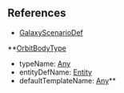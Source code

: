 ## References
  * [GalaxyScenarioDef](GalaxyScenarioDef.md)

**[OrbitBodyType](OrbitBodyType.md)
  * typeName: [Any](Any.md)
  * entityDefName: [Entity](Entity.md)
  * defaultTemplateName: [Any](Any.md)**
